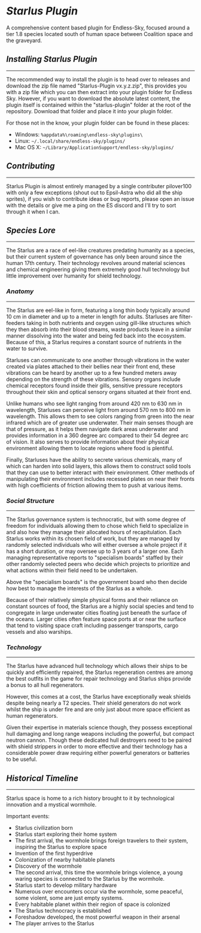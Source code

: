 # ***Starlus Plugin***

A comprehensive content based plugin for Endless-Sky, focused around a tier 1.8 species located south of human space between Coalition space and the graveyard.

## *Installing Starlus Plugin*
---

The recommended way to install the plugin is to head over to releases and download the zip file named "Starlus-Plugin vx.y.z.zip", this provides you with a zip file which you can then extract into your plugin folder for Endless Sky.
However, if you want to download the absolute latest content, the plugin itself is contained within the "starlus-plugin" folder at the root of the repository. Download that folder and place it into your plugin folder.

For those not in the know, your plugin folder can be found in these places:

* Windows: <code>%appdata%\roaming\endless-sky\plugins\ </code>
* Linux: <code>~/.local/share/endless-sky/plugins/</code>
* Mac OS X: <code>~/Library/ApplicationSupport/endless-sky/plugins/</code>

## *Contributing*
---

Starlus Plugin is almost entirely managed by a single contributer pilover100 with only a few exceptions (shout out to Epsil-Astra who did all the ship sprites), if you wish to contribute ideas or bug reports, please open an issue with the details or give me a ping on the ES discord and I'll try to sort through it when I can.

## *Species Lore*
---

The Starlus are a race of eel-like creatures predating humanity as a species, but their current system of governance has only been around since the human 17th century.
Their technology revolves around material sciences and chemical engineering giving them extremely good hull technology but little improvement over humanity for shield technology.

### *Anatomy*
---

The Starlus are eel-like in form, featuring a long thin body typically around 10 cm in diameter and up to a meter in length for adults.
Starluses are filter-feeders taking in both nutrients and oxygen using gill-like structures which they then absorb into their blood streams, waste products leave in a similar manner dissolving into the water and being fed back into the ecosystem. Because of this, a Starlus requires a constant source of nutrients in the water to survive.

Starluses can communicate to one another through vibrations in the water created via plates attached to their bellies near their front end, these vibrations can be heard by another up to a few hundred meters away depending on the strength of these vibrations.
Sensory organs include chemical receptors found inside their gills, sensitive pressure receptors throughout their skin and optical sensory organs situated at their front end.

Unlike humans who see light ranging from around 420 nm to 630 nm in wavelength, Starluses can perceive light from around 570 nm to 800 nm in wavelength. This allows them to see colors ranging from green into the near infrared which are of greater use underwater.
Their main senses though are that of pressure, as it helps them navigate dark areas underwater and provides information in a 360 degree arc compared to their 54 degree arc of vision. It also serves to provide information about their physical environment allowing them to locate regions where food is plentiful.

Finally, Starluses have the ability to secrete various chemicals, many of which can harden into solid layers, this allows them to construct solid tools that they can use to better interact with their environment. Other methods of manipulating their environment includes recessed plates on near their fronts with high coefficients of friction allowing them to push at various items.

### *Social Structure*
---

The Starlus governance system is technocratic, but with some degree of freedom for individuals allowing them to chose which field to specialize in and also how they manage their allocated hours of recapitulation.
Each Starlus works within its chosen field of work, but they are managed by randomly selected individuals who will either oversee a whole project if it has a short duration, or may oversee up to 3 years of a larger one.
Each managing representative reports to "specialism boards" staffed by their other randomly selected peers who decide which projects to prioritize and what actions within their field need to be undertaken.

Above the "specialism boards" is the government board who then decide how best to manage the interests of the Starlus as a whole.

Because of their relatively simple physical forms and their reliance on constant sources of food, the Starlus are a highly social species and tend to congregate in large underwater cities floating just beneath the surface of the oceans.
Larger cities often feature space ports at or near the surface that tend to visiting space craft including passenger transports, cargo vessels and also warships.

### *Technology*
---

The Starlus have advanced hull technology which allows their ships to be quickly and efficiently repaired, the Starlus regeneration centres are among the best outfits in the game for repair technology and Starlus ships provide a bonus to all hull regenerators.

However, this comes at a cost, the Starlus have exceptionally weak shields despite being nearly a T2 species. Their shield generators do not work whilst the ship is under fire and are only just about more space efficient as human regenerators.

Given their expertise in materials science though, they possess exceptional hull damaging and long range weapons including the powerful, but compact neutron cannon.
Though these dedicated hull destroyers need to be paired with shield strippers in order to more effective and their technology has a considerable power draw requiring either powerful generators or batteries to be useful.

## *Historical Timeline*
---

Starlus space is home to a rich history brought to it by technological innovation and a mystical wormhole.

Important events:

* Starlus civilization born
* Starlus start exploring their home system
* The first arrival, the wormhole brings foreign travelers to their system, inspiring the Starlus to explore space
* Invention of the first hyperdrive
* Colonization of nearby habitable planets
* Discovery of the wormhole
* The second arrival, this time the wormhole brings violence, a young waring species is connected to the Starlus by the wormhole.
* Starlus start to develop military hardware
* Numerous over encounters occur via the wormhole, some peaceful, some violent, some are just empty systems.
* Every habitable planet within their region of space is colonized
* The Starlus technocracy is established
* Foreshadow developed, the most powerful weapon in their arsenal
* The player arrives to the Starlus
